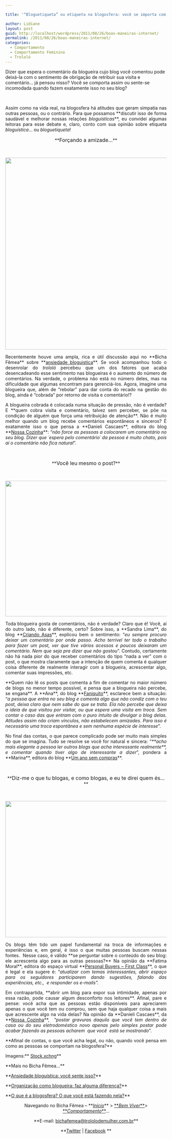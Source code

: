 ```yaml
---

title: '“Bloguetiqueta” ou etiqueta na blogosfera: você se importa com isso?'

author: Lidiane
layout: post
guid: http://localhost/wordpress/2011/08/26/boas-maneiras-internet/
permalink: /2011/08/26/boas-maneiras-internet/
categories:
  - Comportamento
  - Comportamento Feminino
  - Trololó
---
```

Dizer que espera o comentário da blogueira cujo blog você comentou pode deixá-la com o sentimento de obrigação de retribuir sua visita e comentário… já pensou nisso? Você se comporta assim ou sente-se incomodada quando fazem exatamente isso no seu blog?

&nbsp;

<p align="justify">
  Assim como na vida real, na blogosfera há atitudes que geram simpatia nas outras pessoas, ou o contrário. Para que possamos **discutir isso de forma saudável e melhorar nossas relações <em>bloguísticas</em>**, eu convidei algumas leitoras para esse debate e, claro, conto com sua opinião sobre etiqueta <em>bloguística</em>… ou <em>bloguetiqueta</em>!
</p>

<!--more-->

<p align="center">
  **<span style="font-size: medium;">Forçando a amizade…</span>**
</p>

&nbsp;

<p align="center">
  <a href="http://www.trololodemulher.com.br/blog/wp-content/uploads/2011/08/internet2.jpg"><img class="alignnone size-full wp-image-6833" title="internet[2]" src="http://www.trololodemulher.com.br/blog/wp-content/uploads/2011/08/internet2.jpg" alt="" width="561" height="600" /></a>
</p>

<p align="justify">
  Recentemente houve uma ampla, rica e útil discussão aqui no **Bicha Fêmea** sobre **<a href="http://www.trololodemulher.com.br/2011/07/29/ansiedade-bloguistica/">ansiedade bloguistica</a>**. Se você acompanhou todo o desenrolar do <em>trololó</em> percebeu que um dos fatores que acaba desencadeando esse sentimento nas blogueiras é o aumento do número de comentários. Na verdade, o problema não está no número deles, mas na dificuldade que algumas encontram para gerenciá-los. Agora, imagine uma blogueira que, além de “rebolar” para dar conta do recado na gestão do blog, ainda é “cobrada” por retorno de visita e comentário!?
</p>

<p align="justify">
  A blogueira cobrada é colocada numa situação de pressão, não é verdade? E **quem cobra visita e comentário, talvez sem perceber, se põe na condição de alguém que força uma retribuição de atenção**. Não é muito melhor quando um blog recebe comentários espontâneos e sinceros? É exatamente isso o que pensa a **Danieli Cascaes**, editora do blog **<a href="http://www.nossacozinhadani.blogspot.com/" target="_blank">Nossa Cozinha</a>**: “<em>não force as pessoas a colocarem um comentário no seu blog. Dizer que ´espera pelo comentário´ da pessoa é muito chato, pois aí o comentário não fica natural</em>”.
</p>

&nbsp;

<p align="center">
  **<span style="font-size: medium;">Você leu mesmo o post?</span>**
</p>

&nbsp;

<p align="center">
  <a href="http://www.trololodemulher.com.br/blog/wp-content/uploads/2011/08/internet3.jpg"><img class="alignnone size-full wp-image-6834" title="image description" src="http://www.trololodemulher.com.br/blog/wp-content/uploads/2011/08/internet3.jpg" alt="" width="600" height="424" /></a>
</p>

<p align="justify">
  Toda blogueira gosta de comentários, não é verdade? Claro que é! Você, aí do outro lado, não é diferente, certo? Sobre isso, a **Sandra Lima**, do blog **<a href="http://criandoasa.blogspot.com/" target="_blank">Criando Asas</a>**, explicou bem o sentimento: “<em>eu sempre procuro deixar um comentário por onde passo. Acho terrível ter todo o trabalho para fazer um post, ver que tive vários acessos e poucos deixaram um comentário. Nem que seja pra dizer que não gostou</em>”. Contudo, certamente não há nada pior do que receber comentários do tipo “nada a ver” com o post, o que mostra claramente que a intenção de quem comenta é qualquer coisa diferente de realmente interagir com a blogueira, acrescentar algo, comentar suas impressões, etc.
</p>

<p align="justify">
  **Quem não lê os posts que comenta a fim de comentar no maior número de blogs no menor tempo possível, e pensa que a blogueira não percebe, se engana**. A **Ana**, do blog **<a href="http://www.blogfaniquito.blogspot.com/" target="_blank">Faniquito</a>**, esclarece bem a situação: “<em>a pessoa que entra no seu blog e comenta algo que não condiz com o teu post, deixa claro que nem sabe do que se trata. Ela não percebe que deixa a ideia de que visitou por visitar, ou que espera uma visita em troca. Sem contar o caso das que entram com o puro intuito de divulgar o blog delas. Atitudes assim não criam vínculos, não estabelecem amizades. Para isso é necessário uma troca espontânea e sem nenhuma espécie de interesse</em>”.
</p>

<p align="justify">
  No final das contas, o que parece complicado pode ser muito mais simples do que se imagina. Tudo se resolve se você for natural e sincera: “<em>**acho mais elegante a pessoa ler outros blogs que acha interessante realmente**, e comentar quando tiver algo de interessante a dizer</em>”, pondera a **Marina**, editora do blog **<a href="http://umanosemcompras.blogspot.com/" target="_blank">Um ano sem compras</a>**.
</p>

&nbsp;

<p align="center">
  **<span style="font-size: medium;">Diz-me o que tu blogas, e como blogas, e eu te direi quem és…</span>**
</p>

&nbsp;

<p align="center">
  <a href="http://www.trololodemulher.com.br/blog/wp-content/uploads/2011/08/internet.jpg"><img class="alignnone size-full wp-image-6832" title="internet" src="http://www.trololodemulher.com.br/blog/wp-content/uploads/2011/08/internet.jpg" alt="" width="600" height="426" /></a>
</p>

<p align="justify">
  Os blogs têm tido um papel fundamental na troca de informações e experiências e, em geral, é isso o que muitas pessoas buscam nessas fontes.  Nesse caso, é válido **se perguntar sobre o conteúdo do seu blog: ele acrescenta algo para as outras pessoas?** Na opinião da **Fatima Moral**, editora do espaço virtual **<a href="http://personalbuyers.blogspot.com/" target="_blank">Personal Buyers – First Class</a>**, o que é legal e ela sugere é: “<em>atualizar com temas interessantes, abrir espaço para os seguidores participarem dando sugestões, falando das experiências, etc.,  e responder os e-mails”. </em>
</p>

<p align="justify">
  Em contrapartida, **abrir um blog para expor sua intimidade, apenas por essa razão, pode causar algum desconforto nos leitores**. Afinal, pare e pense: você acha que as pessoas estão disponíveis para apreciarem apenas o que você tem ou comprou, sem que haja qualquer coisa a mais que acrescente algo na vida delas? Na opinião da **Danieli Cascaes**, da **<a href="http://www.nossacozinhadani.blogspot.com/" target="_blank">Nossa Cozinha</a>**,  “<em>postar gravuras daquilo que você tem dentro de casa ou do seu eletrodoméstico novo apenas pelo simples postar pode acabar fazendo as pessoas acharem  que você  está se mostrando</em>”.
</p>

<p align="justify">
  **Afinal de contas, o que você acha legal, ou não, quando você pensa em como as pessoas se comportam na blogosfera?**
</p>

<p align="justify">
  Imagens:** <a href="http://www.sxc.hu/" target="_blank">Stock.xchng</a>**
</p>

<p align="justify">
  **Mais no Bicha Fêmea…**
</p>

<p align="justify">
  **<a href="http://www.trololodemulher.com.br/2011/07/29/ansiedade-bloguistica/">Ansiedade bloguística: você sente isso?</a>**
</p>

<p align="justify">
  **<a href="http://www.trololodemulher.com.br/2010/06/11/organizacao-blogosfera/">Organização como blogueira: faz alguma diferença?</a>**
</p>

<p align="justify">
  **<a href="http://www.trololodemulher.com.br/2010/12/08/o-que-e-a-blogosfera/">O que é a blogosfera? O que você está fazendo nela?</a>**
</p>

<p align="center">
  Navegando no Bicha Fêmea – **<em><a href="http://www.trololodemulher.com.br/">Início</a></em>** > <a href="http://www.trololodemulher.com.br/bem-viver/">**<em>Bem Viver</em>**</a>> <a href="http://www.trololodemulher.com.br/category/da-mente/comportamento/">**<em>Comportamento</em>**</a>…
</p>

<p align="center">
  **E-mail: <a href="mailto:bichafemea@trololodemulher.com.br">bichafemea@trololodemulher.com.br</a>**
</p>

<p align="center">
  **<a href="http://twitter.com/#!/bichafemea">Twitter</a> | <a href="https://www.facebook.com/profile.php?id=100002007076157">Facebook</a> **
</p>